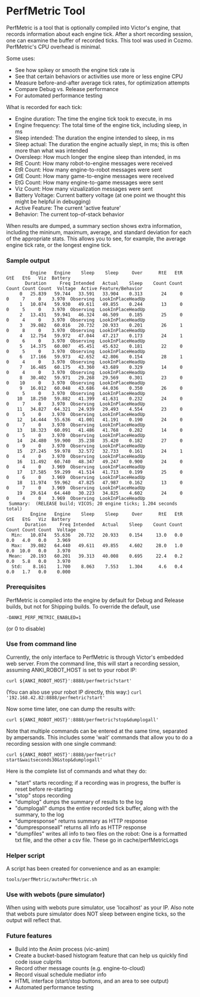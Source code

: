 # PerfMetric Tool

PerfMetric is a tool that is optionally compiled into Victor's engine, that records information about each engine tick.  After a short recording session, one can examine the buffer of recorded ticks.  This tool was used in Cozmo.  PerfMetric's CPU overhead is minimal.

Some uses:
* See how spikey or smooth the engine tick rate is
* See that certain behaviors or activities use more or less engine CPU
* Measure before-and-after average tick rates, for optimization attempts
* Compare Debug vs. Release performance
* For automated performance testing

What is recorded for each tick:
* Engine duration: The time the engine tick took to execute, in ms
* Engine frequency: The total time of the engine tick, including sleep, in ms
* Sleep intended: The duration the engine intended to sleep, in ms
* Sleep actual: The duration the engine actually slept, in ms; this is often more than what was intended
* Oversleep: How much longer the engine sleep than intended, in ms
* RtE Count: How many robot-to-engine messages were received
* EtR Count: How many engine-to-robot messages were sent
* GtE Count: How many game-to-engine messages were received
* EtG Count: How many engine-to-game messages were sent
* Viz Count: How many vizualization messages were sent
* Battery Voltage: Current battery voltage (at one point we thought this might be helpful in debugging)
* Active Feature: The current 'active feature'
* Behavior: The current top-of-stack behavior

When results are dumped, a summary section shows extra information, including the mininum, maximum, average, and standard deviation for each of the appropriate stats.  This allows you to see, for example, the average engine tick rate, or the longest engine tick.

### Sample output

```
         Engine   Engine    Sleep    Sleep     Over      RtE   EtR   GtE   EtG   Viz  Battery
       Duration     Freq Intended   Actual    Sleep    Count Count Count Count Count  Voltage  Active Feature/Behavior
     0   25.839   59.744   33.591   33.904    0.313       24     0     0     7     0    3.970  Observing  LookInPlaceHeadUp
     1   10.074   59.930   49.611   49.855    0.244       13     0     0     5     0    3.970  Observing  LookInPlaceHeadUp
     2   13.431   59.941   46.324   46.509    0.185       25     0     0     4     0    3.970  Observing  LookInPlaceHeadUp
     3   39.082   60.016   20.732   20.933    0.201       26     1     0     8     0    3.970  Observing  LookInPlaceHeadUp
     4   12.754   59.972   47.044   47.217    0.173       24     1     0     6     0    3.970  Observing  LookInPlaceHeadUp
     5   14.375   60.007   45.451   45.632    0.181       22     0     0     5     0    3.970  Observing  LookInPlaceHeadUp
     6   17.166   59.973   42.652   42.806    0.154       28     1     0     4     0    3.970  Observing  LookInPlaceHeadUp
     7   16.485   60.175   43.360   43.689    0.329       14     0     0     4     0    3.970  Observing  LookInPlaceHeadUp
     8   30.402   59.971   29.268   29.569    0.301       23     0     0    10     0    3.970  Observing  LookInPlaceHeadUp
     9   16.012   60.048   43.686   44.036    0.350       26     0     0     5     0    3.970  Observing  LookInPlaceHeadUp
    10   18.250   59.882   41.399   41.631    0.232       24     0     0     7     0    3.970  Observing  LookInPlaceHeadUp
    11   34.827   64.321   24.939   29.493    4.554       23     0     0     5     0    3.970  Observing  LookInPlaceHeadUp
    12   14.444   55.636   41.001   41.191    0.190       24     0     0     7     0    3.970  Observing  LookInPlaceHeadUp
    13   18.323   60.091   41.486   41.768    0.282       14     0     0     5     0    3.970  Observing  LookInPlaceHeadUp
    14   24.480   59.900   35.238   35.420    0.182       27     0     0     9     0    3.970  Observing  LookInPlaceHeadUp
    15   27.245   59.978   32.572   32.733    0.161       24     1     0     4     0    3.970  Observing  LookInPlaceHeadUp
    16   11.492   60.740   48.347   49.247    0.900       24     0     0     4     0    3.969  Observing  LookInPlaceHeadUp
    17   17.585   59.299   41.514   41.713    0.199       25     0     0     6     0    3.969  Observing  LookInPlaceHeadUp
    18   11.974   59.962   47.825   47.987    0.162       13     0     0     7     0    3.969  Observing  LookInPlaceHeadUp
    19   29.614   64.440   30.223   34.825    4.602       24     0     0     4     0    3.969  Observing  LookInPlaceHeadUp
 Summary:  (RELEASE build; VICOS; 20 engine ticks; 1.204 seconds total)
         Engine   Engine    Sleep    Sleep     Over      RtE   EtR   GtE   EtG   Viz  Battery
       Duration     Freq Intended   Actual    Sleep    Count Count Count Count Count  Voltage
  Min:   10.074   55.636   20.732   20.933    0.154     13.0   0.0   0.0   4.0   0.0    3.969
  Max:   39.082   64.440   49.611   49.855    4.602     28.0   1.0   0.0  10.0   0.0    3.970
 Mean:   20.193   60.201   39.313   40.008    0.695     22.4   0.2   0.0   5.8   0.0    3.970
  Std:    8.161    1.700    8.063    7.553    1.304      4.6   0.4   0.0   1.7   0.0    0.000
```

### Prerequisites
PerfMetric is compiled into the engine by default for Debug and Release builds, but not for Shipping builds.  To override the default, use

```-DANKI_PERF_METRIC_ENABLED=1```

(or 0 to disable)

### Use from command line
Currently, the only interface to PerfMetric is through Victor's embedded web server.  From the command line, this will start a recording session, assuming ANKI_ROBOT_HOST is set to your robot IP:

```curl ${ANKI_ROBOT_HOST}':8888/perfmetric?start'```

(You can also use your robot IP directly, this way:)
```curl '192.168.42.82:8888/perfmetric?start'```

Now some time later, one can dump the results with:

```curl ${ANKI_ROBOT_HOST}':8888/perfmetric?stop&dumplogall'```

Note that multiple commands can be entered at the same time, separated by ampersands.  This includes some 'wait' commands that allow you to do a recording session with one single command:

```curl ${ANKI_ROBOT_HOST}':8888/perfmetric?start&waitseconds30&stop&dumplogall'```

Here is the complete list of commands and what they do:
* "start" starts recording; if a recording was in progress, the buffer is reset before re-starting
* "stop" stops recording
* "dumplog" dumps the summary of results to the log
* "dumplogall" dumps the entire recorded tick buffer, along with the summary, to the log
* "dumpresponse" returns summary as HTTP response
* "dumpresponseall" returns all info as HTTP response
* "dumpfiles" writes all info to two files on the robot:  One is a formatted txt file, and the other a csv file.  These go in cache/perfMetricLogs


### Helper script
A script has been created for convenience and as an example:

```tools/perfMetric/autoPerfMetric.sh```

### Use with webots (pure simulator)
When using with webots pure simulator, use 'localhost' as your IP.  Also note that webots pure simulator does NOT sleep between engine ticks, so the output will reflect that.

### Future features
* Build into the Anim process (vic-anim)
* Create a bucket-based histogram feature that can help us quickly find code issue culprits
* Record other message counts (e.g. engine-to-cloud)
* Record visual schedule mediator info
* HTML interface (start/stop buttons, and an area to see output)
* Automated performance testing

